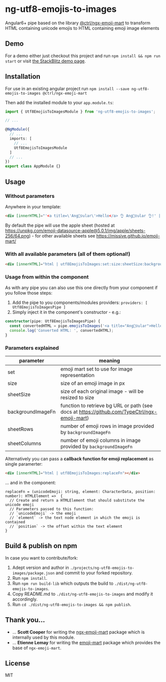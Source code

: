 # ng-utf8-emojis-to-images

Angular6+ pipe based on the library [@ctrl/ngx-emoji-mart](https://www.npmjs.com/package/@ctrl/ngx-emoji-mart) to transform HTML containing unicode emojis to HTML containing emoji image elements

## Demo

For a demo either just checkout this project and run `npm install && npm run start` or visit [the StackBlitz demo page](https://stackblitz.com/github/lentschi/ng-utf8-emojis-to-images?file=src%2Fapp%2Fapp.component.html).

## Installation

For use in an existing angular project run `npm install --save ng-utf8-emojis-to-images @ctrl/ngx-emoji-mart`

Then add the installed module to your `app.module.ts`:

```typescript
import { Utf8EmojisToImagesModule } from 'ng-utf8-emojis-to-images';

// ...

@NgModule({
  // ...
  imports: [
    // ...
    Utf8EmojisToImagesModule
  ]
  // ...
})
export class AppModule {}

```


## Usage

### Without parameters

Anywhere in your template:

```html
<div [innerHTML]="'<a title=\'Ang🧛‍♀️ular\'>Hello</a> 👌 Ang🧛‍♀️ular 👌!' | utf8EmojisToImages"></div>
```

By default the pipe will use the apple sheet
(hosted at https://unpkg.com/emoji-datasource-apple@5.0.1/img/apple/sheets-256/64.png) - for other available sheets see https://missive.github.io/emoji-mart/

### With all available parameters (all of them optional!)

```html
<div [innerHTML]="html | utf8EmojisToImages:set:size:sheetSize:backgroundImageFn:sheetRows:sheetColumns"></div>
```

### Usage from within the component

As with any pipe you can also use this one directly from your component if you follow those steps:

1. Add the pipe to you components/modules providers: `providers: [ Utf8EmojisToImagesPipe ]`
2. Simply inject it in the component's constructor - e.g.:

```typescript
constructor(pipe: Utf8EmojisToImagesPipe) {
  const convertedHTML = pipe.emojisToImages('<a title="Ang🧛‍♀️ular">Hello</a> 👌 Ang🧛‍♀️ular 👌!');
  console.log('Converted HTML: ', convertedHTML);
}
```

### Parameters explained

| parameter | meaning |
| ---- | ---- |
| set | emoji mart set to use for image representation
| size | size of an emoji image in px
| sheetSize | size of each original image - will be resized to size
| backgroundImageFn | function to retrieve bg URL or path (see docs at https://github.com/TypeCtrl/ngx-emoji-mart)
| sheetRows | number of emoji rows in image provided by `backgroundImageFn`
| sheetColumns | number of emoji columns in image provided by `backgroundImageFn`


Alternatively you can pass a __callback function for emoji replacement__ as single paramerter:

```html
<div [innerHTML]="html | utf8EmojisToImages:replaceFn"></div>
```

... and in the component:

```
replaceFn = (unicodeEmoji: string, element: CharacterData, position: number): HTMLElement =>  {
  // Create and return a HTMLElement that should substitute the unicode emoji
  // Parameters passed to this function:
  // `unicodeEmoji` -> the emoji
  // `element` -> the text node element in which the emoji is contained
  // `position` -> the offset within the text element
}
```

## Build & publish on npm

In case you want to contribute/fork:

1. Adept version and author in `./projects/ng-utf8-emojis-to-images/package.json` and commit to your forked repository.
1. Run `npm install`.
1. Run `npm run build-lib` which outputs the build to `./dist/ng-utf8-emojis-to-images`.
1. Copy README.md to `./dist/ng-utf8-emojis-to-images` and modify it accordingly.
1. Run `cd ./dist/ng-utf8-emojis-to-images && npm publish`.

## Thank you...

- ... __Scott Cooper__ for writing the [ngx-emoji-mart](https://github.com/TypeCtrl/ngx-emoji-mart) package which is internally used by this module.
- ... __Etienne Lemay__ for writing the [emoji-mart](https://github.com/missive/emoji-mart) package which provides the base of `ngx-emoji-mart`.

## License

MIT
